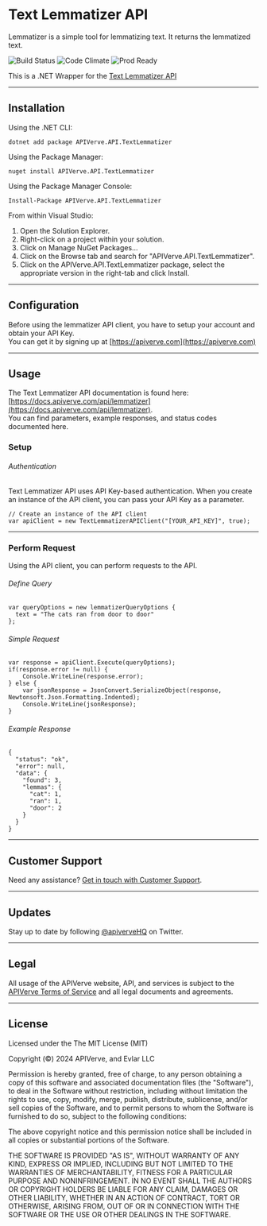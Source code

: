Text Lemmatizer API
============

Lemmatizer is a simple tool for lemmatizing text. It returns the lemmatized text.

![Build Status](https://img.shields.io/badge/build-passing-green)
![Code Climate](https://img.shields.io/badge/maintainability-B-purple)
![Prod Ready](https://img.shields.io/badge/production-ready-blue)

This is a .NET Wrapper for the [Text Lemmatizer API](https://apiverve.com/marketplace/api/lemmatizer)

---

## Installation

Using the .NET CLI:
```
dotnet add package APIVerve.API.TextLemmatizer
```

Using the Package Manager:
```
nuget install APIVerve.API.TextLemmatizer
```

Using the Package Manager Console:
```
Install-Package APIVerve.API.TextLemmatizer
```

From within Visual Studio:

1. Open the Solution Explorer.
2. Right-click on a project within your solution.
3. Click on Manage NuGet Packages...
4. Click on the Browse tab and search for "APIVerve.API.TextLemmatizer".
5. Click on the APIVerve.API.TextLemmatizer package, select the appropriate version in the right-tab and click Install.


---

## Configuration

Before using the lemmatizer API client, you have to setup your account and obtain your API Key.  
You can get it by signing up at [https://apiverve.com](https://apiverve.com)

---

## Usage

The Text Lemmatizer API documentation is found here: [https://docs.apiverve.com/api/lemmatizer](https://docs.apiverve.com/api/lemmatizer).  
You can find parameters, example responses, and status codes documented here.

### Setup

###### Authentication
Text Lemmatizer API uses API Key-based authentication. When you create an instance of the API client, you can pass your API Key as a parameter.

```
// Create an instance of the API client
var apiClient = new TextLemmatizerAPIClient("[YOUR_API_KEY]", true);
```

---


### Perform Request
Using the API client, you can perform requests to the API.

###### Define Query

```
var queryOptions = new lemmatizerQueryOptions {
  text = "The cats ran from door to door"
};
```

###### Simple Request

```
var response = apiClient.Execute(queryOptions);
if(response.error != null) {
	Console.WriteLine(response.error);
} else {
    var jsonResponse = JsonConvert.SerializeObject(response, Newtonsoft.Json.Formatting.Indented);
    Console.WriteLine(jsonResponse);
}
```

###### Example Response

```
{
  "status": "ok",
  "error": null,
  "data": {
    "found": 3,
    "lemmas": {
      "cat": 1,
      "ran": 1,
      "door": 2
    }
  }
}
```

---

## Customer Support

Need any assistance? [Get in touch with Customer Support](https://apiverve.com/contact).

---

## Updates
Stay up to date by following [@apiverveHQ](https://twitter.com/apiverveHQ) on Twitter.

---

## Legal

All usage of the APIVerve website, API, and services is subject to the [APIVerve Terms of Service](https://apiverve.com/terms) and all legal documents and agreements.

---

## License
Licensed under the The MIT License (MIT)

Copyright (&copy;) 2024 APIVerve, and Evlar LLC

Permission is hereby granted, free of charge, to any person obtaining a copy of this software and associated documentation files (the "Software"), to deal in the Software without restriction, including without limitation the rights to use, copy, modify, merge, publish, distribute, sublicense, and/or sell copies of the Software, and to permit persons to whom the Software is furnished to do so, subject to the following conditions:

The above copyright notice and this permission notice shall be included in all copies or substantial portions of the Software.

THE SOFTWARE IS PROVIDED "AS IS", WITHOUT WARRANTY OF ANY KIND, EXPRESS OR IMPLIED, INCLUDING BUT NOT LIMITED TO THE WARRANTIES OF MERCHANTABILITY, FITNESS FOR A PARTICULAR PURPOSE AND NONINFRINGEMENT. IN NO EVENT SHALL THE AUTHORS OR COPYRIGHT HOLDERS BE LIABLE FOR ANY CLAIM, DAMAGES OR OTHER LIABILITY, WHETHER IN AN ACTION OF CONTRACT, TORT OR OTHERWISE, ARISING FROM, OUT OF OR IN CONNECTION WITH THE SOFTWARE OR THE USE OR OTHER DEALINGS IN THE SOFTWARE.